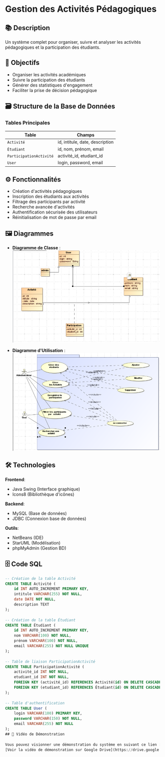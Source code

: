 # Gestion des Activités Pédagogiques

## 📚 Description
Un système complet pour organiser, suivre et analyser les activités pédagogiques et la participation des étudiants.

## 🎯 Objectifs
- Organiser les activités académiques
- Suivre la participation des étudiants
- Générer des statistiques d'engagement
- Faciliter la prise de décision pédagogique

## 🗃️ Structure de la Base de Données
### Tables Principales
| Table                 | Champs                          |
|-----------------------|---------------------------------|
| `Activité`            | id, intitule, date, description|
| `Étudiant`            | id, nom, prénom, email         |
| `ParticipationActivité`| activité_id, etudiant_id       |
| `User`                | login, password, email         |

## ⚙️ Fonctionnalités
- Création d'activités pédagogiques
- Inscription des étudiants aux activités
- Filtrage des participants par activité
- Recherche avancée d'activités
- Authentification sécurisée des utilisateurs
- Réinitialisation de mot de passe par email

## 🖼️ Diagrammes
- **Diagramme de Classe** : 
  ![Diagramme de classe](./src/gui/images/diagramme_class.png)

- **Diagramme d'Utilisation** : 
  ![Diagramme d'utilisation](./src/gui/images/utilisation.png)
## 🛠️ Technologies
**Frontend**:
- Java Swing (Interface graphique)
- Icons8 (Bibliothèque d'icônes)

**Backend**:
- MySQL (Base de données)
- JDBC (Connexion base de données)

**Outils**:
- NetBeans (IDE)
- StarUML (Modélisation)
- phpMyAdmin (Gestion BD)

## 🗄️ Code SQL
```sql
-- Création de la table Activité
CREATE TABLE Activité (
    id INT AUTO_INCREMENT PRIMARY KEY,
    intitule VARCHAR(255) NOT NULL,
    date DATE NOT NULL,
    description TEXT
);

-- Création de la table Étudiant
CREATE TABLE Étudiant (
    id INT AUTO_INCREMENT PRIMARY KEY,
    nom VARCHAR(100) NOT NULL,
    prénom VARCHAR(100) NOT NULL,
    email VARCHAR(255) NOT NULL UNIQUE
);

-- Table de liaison ParticipationActivité
CREATE TABLE ParticipationActivité (
    activité_id INT NOT NULL,
    etudiant_id INT NOT NULL,
    FOREIGN KEY (activité_id) REFERENCES Activité(id) ON DELETE CASCADE,
    FOREIGN KEY (etudiant_id) REFERENCES Étudiant(id) ON DELETE CASCADE
);

-- Table d'authentification
CREATE TABLE User (
    login VARCHAR(100) PRIMARY KEY,
    password VARCHAR(150) NOT NULL,
    email VARCHAR(255) NOT NULL
);
## 🎥 Vidéo de Démonstration

Vous pouvez visionner une démonstration du système en suivant ce lien :  
[Voir la vidéo de démonstration sur Google Drive](https://drive.google.com/file/d/1tfEadbMNeFFW6xiZ1jTAL28NGjc4cq0S/view?usp=sharing)